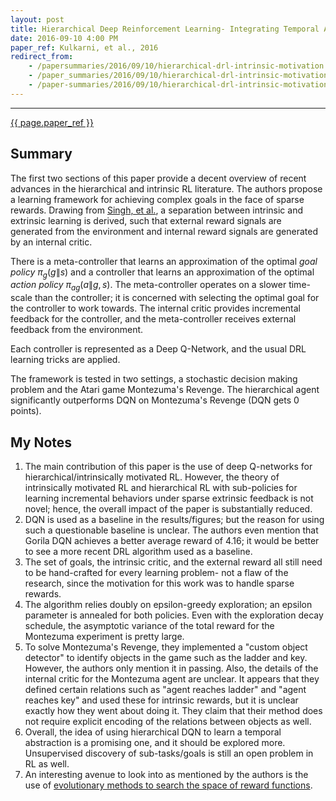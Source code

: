 ```yaml
---
layout: post
title: Hierarchical Deep Reinforcement Learning- Integrating Temporal Abstraction and Intrinsic Motivation
date: 2016-09-10 4:00 PM
paper_ref: Kulkarni, et al., 2016
redirect_from: 
    - /papersummaries/2016/09/10/hierarchical-drl-intrinsic-motivation.html
    - /paper_summaries/2016/09/10/hierarchical-drl-intrinsic-motivation.html
    - /paper-summaries/2016/09/10/hierarchical-drl-intrinsic-motivation.html
---
```


<script type="text/x-mathjax-config">
MathJax.Hub.Config({
  TeX: { equationNumbers: { autoNumber: "AMS" } },
  tex2jax: {inlineMath: [['$','$'], ['\\(','\\)']]}
});
</script>

<script type="text/javascript" async
  src="https://cdn.mathjax.org/mathjax/latest/MathJax.js?config=TeX-MML-AM_CHTML">
</script> 
---

[{{ page.paper_ref }}](http://arxiv.org/pdf/1604.06057v2.pdf)

## Summary 

The first two sections of this paper provide a decent overview of recent advances in the hierarchical and intrinsic RL literature. The authors propose a learning framework for achieving complex goals in the face of sparse rewards. Drawing from [Singh, et al.](http://pemami4911.github.io/paper-summaries/deep-rl/2016/01/22/incentivizing-exploraton-in-rl.html), a separation between intrinsic and extrinsic learning is derived, such that external reward signals are generated from the environment and internal reward signals are generated by an internal critic. 

There is a meta-controller that learns an approximation of the optimal *goal policy* $\pi_{g} (g \| s )$ and a controller that learns an approximation of the optimal *action policy* $\pi_{a g} (a\|g,s)$. The meta-controller operates on a slower time-scale than the controller; it is concerned with selecting the optimal goal for the controller to work towards. The internal critic provides incremental feedback for the controller, and the meta-controller receives external feedback from the environment. 

Each controller is represented as a Deep Q-Network, and the usual DRL learning tricks are applied. 

The framework is tested in two settings, a stochastic decision making problem and the Atari game Montezuma's Revenge. The hierarchical agent significantly outperforms DQN on Montezuma's Revenge (DQN gets 0 points). 

## My Notes

1. The main contribution of this paper is the use of deep Q-networks for hierarchical/intrinsically motivated RL. However, the theory of intrinsically motivated RL and hierarchical RL with sub-policies for learning incremental behaviors under sparse extrinsic feedback is not novel; hence, the overall impact of the paper is substantially reduced. 
2. DQN is used as a baseline in the results/figures; but the reason for using such a questionable baseline is unclear. The authors even mention that Gorila DQN achieves a better average reward of 4.16; it would be better to see a more recent DRL algorithm used as a baseline.
3. The set of goals, the intrinsic critic, and the external reward all still need to be hand-crafted for every learning problem- not a flaw of the research, since the motivation for this work was to handle sparse rewards.
4. The algorithm relies doubly on epsilon-greedy exploration; an epsilon parameter is annealed for both policies. Even with the exploration decay schedule, the asymptotic variance of the total reward for the Montezuma experiment is pretty large. 
5. To solve Montezuma's Revenge, they implemented a "custom object detector" to identify objects in the game such as the ladder and key. However, the authors only mention it in passing. Also, the details of the internal critic for the Montezuma agent are unclear. It appears that they defined certain relations such as "agent reaches ladder" and "agent reaches key" and used these for intrinsic rewards, but it is unclear exactly how they went about doing it. They claim that their method does not require explicit encoding of the relations between objects as well.
6. Overall, the idea of using hierarchical DQN to learn a temporal abstraction is a promising one, and it should be explored more. Unsupervised discovery of sub-tasks/goals is still an open problem in RL as well. 
7. An interesting avenue to look into as mentioned by the authors is the use of [evolutionary methods to search the space of reward functions](https://pdfs.semanticscholar.org/595a/24bcd2bfa1b2709180a9341e6baf53d467f9.pdf).